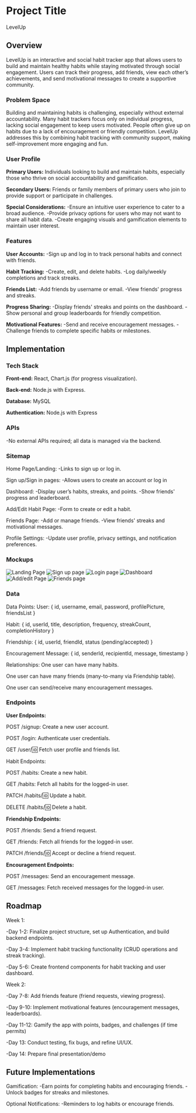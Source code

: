 # Project Title

LevelUp

## Overview

LevelUp is an interactive and social habit tracker app that allows users to build and maintain healthy habits while staying motivated through social engagement. Users can track their progress, add friends, view each other’s achievements, and send motivational messages to create a supportive community.

### Problem Space

Building and maintaining habits is challenging, especially without external accountability. Many habit trackers focus only on individual progress, lacking social engagement to keep users motivated. People often give up on habits due to a lack of encouragement or friendly competition. LevelUp addresses this by combining habit tracking with community support, making self-improvement more engaging and fun.

### User Profile

**Primary Users:** Individuals looking to build and maintain habits, especially those who thrive on social accountability and gamification.

**Secondary Users:** Friends or family members of primary users who join to provide support or participate in challenges.

**Special Considerations:**
-Ensure an intuitive user experience to cater to a broad audience.
-Provide privacy options for users who may not want to share all habit data.
-Create engaging visuals and gamification elements to maintain user interest.

### Features

**User Accounts:**
-Sign up and log in to track personal habits and connect with friends.

**Habit Tracking:**
-Create, edit, and delete habits.
-Log daily/weekly completions and track streaks.

**Friends List:**
-Add friends by username or email.
-View friends' progress and streaks.

**Progress Sharing:**
-Display friends' streaks and points on the dashboard.
-Show personal and group leaderboards for friendly competition.

**Motivational Features:**
-Send and receive encouragement messages.
-Challenge friends to complete specific habits or milestones.

## Implementation

### Tech Stack

**Front-end:** React, Chart.js (for progress visualization).

**Back-end:** Node.js with Express.

**Database:** MySQL

**Authentication:** Node.js with Express

### APIs

-No external APIs required; all data is managed via the backend.

### Sitemap

Home Page/Landing:
-Links to sign up or log in.

Sign up/Sign in pages:
-Allows users to create an account or log in

Dashboard:
-Display user’s habits, streaks, and points.
-Show friends' progress and leaderboard.

Add/Edit Habit Page:
-Form to create or edit a habit.

Friends Page:
-Add or manage friends.
-View friends' streaks and motivational messages.

Profile Settings:
-Update user profile, privacy settings, and notification preferences.

### Mockups

![Landing Page](./Wireframes/Landing%20Page.png)
![Sign up page](./Wireframes/sign%20up%20page.png)
![Login page](./Wireframes/Log%20in%20Page.png)
![Dashboard](./Wireframes/Dashboard.png)
![Add/edit Page](./Wireframes/edit%20Habits.png)
![Friends page](./Wireframes/Friends%20page.png)


### Data

Data Points:
User: { id, username, email, password, profilePicture, friendsList }

Habit: { id, userId, title, description, frequency, streakCount, completionHistory }

Friendship: { id, userId, friendId, status (pending/accepted) }

Encouragement Message: { id, senderId, recipientId, message, timestamp }

Relationships:
One user can have many habits.

One user can have many friends (many-to-many via Friendship table).

One user can send/receive many encouragement messages.

### Endpoints

**User Endpoints:**

POST /signup: Create a new user account.

POST /login: Authenticate user credentials.

GET /user/:id: Fetch user profile and friends list.

Habit Endpoints:

POST /habits: Create a new habit.

GET /habits: Fetch all habits for the logged-in user.

PATCH /habits/:id: Update a habit.

DELETE /habits/:id: Delete a habit.

**Friendship Endpoints:**

POST /friends: Send a friend request.

GET /friends: Fetch all friends for the logged-in user.

PATCH /friends/:id: Accept or decline a friend request.

**Encouragement Endpoints:**

POST /messages: Send an encouragement message.

GET /messages: Fetch received messages for the logged-in user.

## Roadmap

Week 1:

-Day 1-2: Finalize project structure, set up Authentication, and build backend endpoints.

-Day 3-4: Implement habit tracking functionality (CRUD operations and streak tracking).

-Day 5-6: Create frontend components for habit tracking and user dashboard.

Week 2:

-Day 7-8: Add friends feature (friend requests, viewing progress).

-Day 9-10: Implement motivational features (encouragement messages, leaderboards).

-Day 11-12: Gamify the app with points, badges, and challenges (if time permits)

-Day 13: Conduct testing, fix bugs, and refine UI/UX.

-Day 14: Prepare final presentation/demo

## Future Implementations
Gamification:
-Earn points for completing habits and encouraging friends.
-Unlock badges for streaks and milestones.

Optional Notifications:
-Reminders to log habits or encourage friends.


